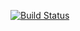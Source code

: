 [![Build Status](http://13.250.36.182/buildStatus/icon?job=Jenkins-to-github)](http://13.250.36.182/job/Jenkins-to-github/) 
